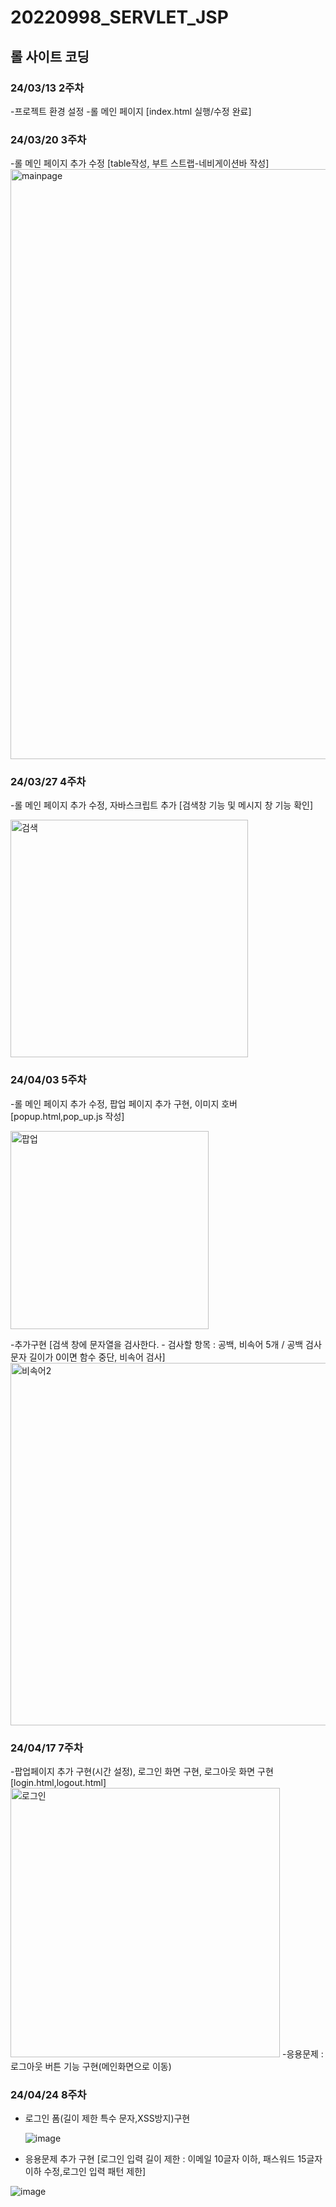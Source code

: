 # 20220998_SERVLET_JSP
## 롤 사이트 코딩
### 24/03/13 2주차
-프로젝트 환경 설정
-롤 메인 페이지 [index.html 실행/수정 완료]


### 24/03/20 3주차
-롤 메인 페이지 추가 수정
[table작성, 부트 스트랩-네비게이션바 작성]
<img width="944" alt="mainpage" src="https://github.com/inuuuuuuu/JSP/assets/127916221/7b0b258d-382e-4c78-88da-d2fc909bbf30">


### 24/03/27 4주차
-롤 메인 페이지 추가 수정, 자바스크립트 추가
[검색창 기능 및 메시지 창 기능 확인]

<img width="380" alt="검색" src="https://github.com/inuuuuuuu/JSP/assets/127916221/913c5021-9f4d-4f54-b883-c14191d6f626">


### 24/04/03 5주차
-롤 메인 페이지 추가 수정, 팝업 페이지 추가 구현, 이미지 호버
[popup.html,pop_up.js 작성]

<img width="317" alt="팝업" src="https://github.com/inuuuuuuu/JSP/assets/127916221/43968178-4ad1-4a76-ba4c-2b8ee8c4abf7">


-추가구현
[검색 창에 문자열을 검사한다. - 검사할 항목 : 공백, 비속어 5개 / 공백 검사 문자 길이가 0이면 함수 중단, 비속어 검사]
<img width="580" alt="비속어2" src="https://github.com/inuuuuuuu/JSP/assets/127916221/7a3b3ba0-d763-4a06-939f-3a2a7463db55">

### 24/04/17 7주차
-팝업페이지 추가 구현(시간 설정), 로그인 화면 구현, 로그아웃 화면 구현
[login.html,logout.html]
<img width="431" alt="로그인" src="https://github.com/inuuuuuuu/JSP/assets/127916221/806aa1db-3d07-455a-98f6-c0b1213aa26b">
-응용문제 : 로그아웃 버튼 기능 구현(메인화면으로 이동)

### 24/04/24 8주차
- 로그인 폼(길이 제한 특수 문자,XSS방지)구현

  ![image](https://github.com/inuuuuuuu/JSP/assets/127916221/84b2c719-ecc1-42fa-b80b-cb8b107b5a13)

- 응용문제 추가 구현
[로그인 입력 길이 제한 : 이메일 10글자 이하, 패스워드 15글자 이하 수정,로그인 입력 패턴 제한]

![image](https://github.com/inuuuuuuu/JSP/assets/127916221/36e7641d-60c7-426e-9ab4-a605d607c915)




